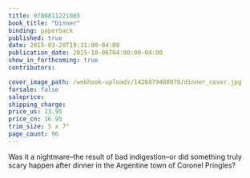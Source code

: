 ```yaml
---
title: 9780811221085
book_title: "Dinner"
binding: paperback
published: true
date: 2015-03-20T19:31:00-04:00
publication_date: 2015-10-06T04:00:00-04:00
show_in_forthcoming: true
contributors:

cover_image_path: /webhook-uploads/1426879488078/dinner_cover.jpg
forsale: false
saleprice:
shipping_charge:
price_us: 13.95
price_cn: 16.95
trim_size: 5 x 7"
page_count: 96
---
```

Was it a nightmare–the result of bad indigestion–or did something truly scary happen after dinner in the Argentine town of Coronel Pringles?

